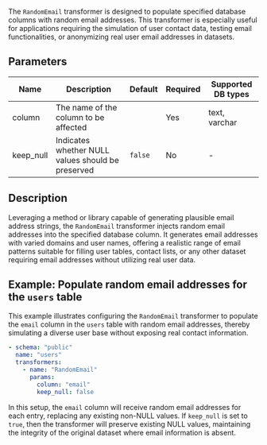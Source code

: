 The `RandomEmail` transformer is designed to populate specified database columns with random email addresses. This transformer is especially useful for applications requiring the simulation of user contact data, testing email functionalities, or anonymizing real user email addresses in datasets.

## Parameters

| Name      | Description                                          | Default | Required | Supported DB types |
|-----------|------------------------------------------------------|---------|----------|--------------------|
| column    | The name of the column to be affected               |         | Yes      | text, varchar      |
| keep_null | Indicates whether NULL values should be preserved  | `false` | No       | -                  |

## Description

Leveraging a method or library capable of generating plausible email address strings, the `RandomEmail` transformer injects random email addresses into the specified database column. It generates email addresses with varied domains and user names, offering a realistic range of email patterns suitable for filling user tables, contact lists, or any other dataset requiring email addresses without utilizing real user data.

## Example: Populate random email addresses for the `users` table

This example illustrates configuring the `RandomEmail` transformer to populate the `email` column in the `users` table with random email addresses, thereby simulating a diverse user base without exposing real contact information.

```yaml title="RandomEmail transformer example"
- schema: "public"
  name: "users"
  transformers:
    - name: "RandomEmail"
      params:
        column: "email"
        keep_null: false
```

In this setup, the `email` column will receive random email addresses for each entry, replacing any existing non-NULL values. If `keep_null` is set to `true`, then the transformer will preserve existing NULL values, maintaining the integrity of the original dataset where email information is absent.
